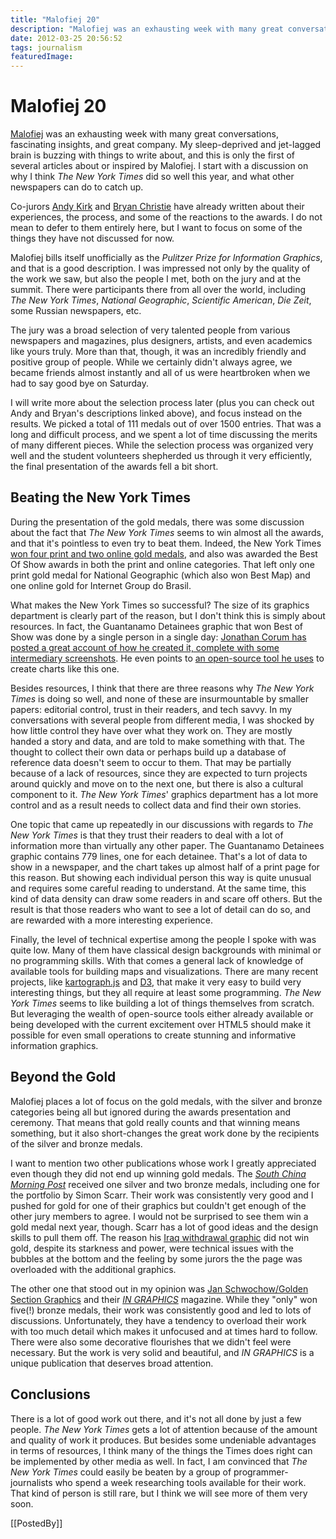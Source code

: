 ```yaml
---
title: "Malofiej 20"
description: "Malofiej was an exhausting week with many great conversations, fascinating insights, and great company. My sleep-deprived and jet-lagged brain is buzzing with things to write about, and this is only the first of several articles about or inspired by Malofiej. I start with a discussion on why I think The New York Times did so well this year, and what other newspapers can do to catch up."
date: 2012-03-25 20:56:52
tags: journalism
featuredImage: 
---
```


# Malofiej 20

<a href="http://www.malofiej20.com/">Malofiej</a> was an exhausting week with many great conversations, fascinating insights, and great company. My sleep-deprived and jet-lagged brain is buzzing with things to write about, and this is only the first of several articles about or inspired by Malofiej. I start with a discussion on why I think <em>The New York Times</em> did so well this year, and what other newspapers can do to catch up.

Co-jurors <a href="http://www.visualisingdata.com/index.php/2012/03/personal-reflections-on-malofiej-20/">Andy Kirk</a> and <a href="http://bryanchristieblog.blogspot.com/2012/03/initial-thoughts-on-malofiej20.html">Bryan Christie</a> have already written about their experiences, the process, and some of the reactions to the awards. I do not mean to defer to them entirely here, but I want to focus on some of the things they have not discussed for now.

Malofiej bills itself unofficially as the <em>Pulitzer Prize for Information Graphics</em>, and that is a good description. I was impressed not only by the quality of the work we saw, but also the people I met, both on the jury and at the summit. There were participants there from all over the world, including <em>The New York Times</em>, <em>National Geographic</em>, <em>Scientific American</em>, <em>Die Zeit</em>, some Russian newspapers, etc.

The jury was a broad selection of very talented people from various newspapers and magazines, plus designers, artists, and even academics like yours truly. More than that, though, it was an incredibly friendly and positive group of people. While we certainly didn't always agree, we became friends almost instantly and all of us were heartbroken when we had to say good bye on Saturday.

I will write more about the selection process later (plus you can check out Andy and Bryan's descriptions linked above), and focus instead on the results. We picked a total of 111 medals out of over 1500 entries. That was a long and difficult process, and we spent a lot of time discussing the merits of many different pieces. While the selection process was organized very well and the student volunteers shepherded us through it very efficiently, the final presentation of the awards fell a bit short.

## Beating the New York Times

During the presentation of the gold medals, there was some discussion about the fact that <em>The New York Times</em> seems to win almost all the awards, and that it's pointless to even try to beat them. Indeed, the New York Times <a href="http://www.snd.org/2012/03/malofiej-20-winners-the-jury-talks-about-the-gold-medal-work/">won four print and two online gold medals</a>, and also was awarded the Best Of Show awards in both the print and online categories. That left only one print gold medal for National Geographic (which also won Best Map) and one online gold for Internet Group do Brasil.

What makes the New York Times so successful? The size of its graphics department is clearly part of the reason, but I don't think this is simply about resources. In fact, the Guantanamo Detainees graphic that won Best of Show was done by a single person in a single day: <a href="http://style.org/lines/">Jonathan Corum has posted a great account of how he created it, complete with some intermediary screenshots</a>. He even points to <a href="http://nodebox.net/code/index.php/Home">an open-source tool he uses</a> to create charts like this one.

Besides resources, I think that there are three reasons why <em>The New York Times</em> is doing so well, and none of these are insurmountable by smaller papers: editorial control, trust in their readers, and tech savvy. In my conversations with several people from different media, I was shocked by how little control they have over what they work on. They are mostly handed a story and data, and are told to make something with that. The thought to collect their own data or perhaps build up a database of reference data doesn't seem to occur to them. That may be partially because of a lack of resources, since they are expected to turn projects around quickly and move on to the next one, but there is also a cultural component to it. <em>The New York Times</em>' graphics department has a lot more control and as a result needs to collect data and find their own stories.

One topic that came up repeatedly in our discussions with regards to <em>The New York Times</em> is that they trust their readers to deal with a lot of information more than virtually any other paper. The Guantanamo Detainees graphic contains 779 lines, one for each detainee. That's a lot of data to show in a newspaper, and the chart takes up almost half of a print page for this reason. But showing each individual person this way is quite unusual and requires some careful reading to understand. At the same time, this kind of data density can draw some readers in and scare off others. But the result is that those readers who want to see a lot of detail can do so, and are rewarded with a more interesting experience.

Finally, the level of technical expertise among the people I spoke with was quite low. Many of them have classical design backgrounds with minimal or no programming skills. With that comes a general lack of knowledge of available tools for building maps and visualizations. There are many recent projects, like <a href="http://kartograph.org/">kartograph.js</a> and <a href="http://mbostock.github.com/d3/">D3</a>, that make it very easy to build very interesting things, but they all require at least some programming. <em>The New York Times</em> seems to like building a lot of things themselves from scratch. But leveraging the wealth of open-source tools either already available or being developed with the current excitement over HTML5 should make it possible for even small operations to create stunning and informative information graphics.

## Beyond the Gold

Malofiej places a lot of focus on the gold medals, with the silver and bronze categories being all but ignored during the awards presentation and ceremony. That means that gold really counts and that winning means something, but it also short-changes the great work done by the recipients of the silver and bronze medals.

I want to mention two other publications whose work I greatly appreciated even though they did not end up winning gold medals. The <em><a href="http://www.scmp.com/">South China Morning Post</a></em> received one silver and two bronze medals, including one for the portfolio by Simon Scarr. Their work was consistently very good and I pushed for gold for one of their graphics but couldn't get enough of the other jury members to agree. I would not be surprised to see them win a gold medal next year, though. Scarr has a lot of good ideas and the design skills to pull them off. The reason his <a href="http://topics.scmp.com/news/hk-news-watch/article/Iraq's-bloody-toll">Iraq withdrawal graphic</a> did not win gold, despite its starkness and power, were technical issues with the bubbles at the bottom and the feeling by some jurors the the page was overloaded with the additional graphics.

The other one that stood out in my opinion was <a href="http://www.golden-section-graphics.com/">Jan Schwochow/Golden Section Graphics</a> and their <em><a href="http://www.ingraphics.info/">IN GRAPHICS</a></em> magazine. While they "only" won five(!) bronze medals, their work was consistently good and led to lots of discussions. Unfortunately, they have a tendency to overload their work with too much detail which makes it unfocused and at times hard to follow. There were also some decorative flourishes that we didn't feel were necessary. But the work is very solid and beautiful, and <em>IN GRAPHICS</em> is a unique publication that deserves broad attention.

## Conclusions

There is a lot of good work out there, and it's not all done by just a few people. <em>The New York Times</em> gets a lot of attention because of the amount and quality of work it produces. But besides some undeniable advantages in terms of resources, I think many of the things the Times does right can be implemented by other media as well. In fact, I am convinced that <em>The New York Times</em> could easily be beaten by a group of programmer-journalists who spend a week researching tools available for their work. That kind of person is still rare, but I think we will see more of them very soon.

[[PostedBy]]

